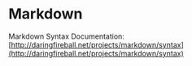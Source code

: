 Markdown
======================

Markdown Syntax Documentation: [http://daringfireball.net/projects/markdown/syntax](http://daringfireball.net/projects/markdown/syntax)